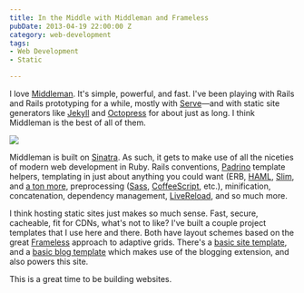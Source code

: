 ```yaml
---
title: In the Middle with Middleman and Frameless
pubDate: 2013-04-19 22:00:00 Z
category: web-development
tags:
- Web Development
- Static

---
```

I love <a href="http://middlemanapp.com/" title="http://middlemanapp.com/">Middleman</a>. It's simple, powerful, and fast. I've been playing with Rails and Rails prototyping for a while, mostly with <a href="http://get-serve.com/" title="http://get-serve.com/">Serve</a>—and with static site generators like <a href="http://octopress.org/" title="http://octopress.org/">Jekyll</a> and <a href="http://octopress.org/" title="http://octopress.org/">Octopress</a> for about just as long. I think Middleman is the best of all of them.

<img src='/images/frameless.jpg' >

<!--more-->

Middleman is built on <a href="http://www.sinatrarb.com/" title="http://www.sinatrarb.com/">Sinatra</a>. As such, it gets to make use of all the niceties of modern web development in Ruby. Rails conventions, <a href="http://www.padrinorb.com/" title="http://www.padrinorb.com/">Padrino</a> template helpers, templating in just about anything you could want (ERB, <a href="http://haml.info/" title="http://haml.info/">HAML</a>, <a href="http://slim-lang.com/" title="http://slim-lang.com/">Slim</a>, and <a href="http://middlemanapp.com/templates/#toc_7" title="http://middlemanapp.com/templates/#toc_7">a ton more</a>, preprocessing (<a href="http://sass-lang.com/" title="http://sass-lang.com/">Sass</a>, <a href="http://coffeescript.org/" title="http://coffeescript.org/">CoffeeScript</a>, etc.), minification, concatenation, dependency management, <a href="http://livereload.com/" title="http://livereload.com/">LiveReload</a>, and so much more.

I think hosting static sites just makes so much sense. Fast, secure, cacheable, fit for CDNs, what's not to like? I've built a couple project templates that I use here and there. Both have layout schemes based on the great <a href="http://framelessgrid.com/" title="http://framelessgrid.com/">Frameless</a> approach to adaptive grids. There's a <a href="https://github.com/BryanSchuetz/middleman-frameless" title="https://github.com/BryanSchuetz/middleman-frameless">basic site template</a>, and a <a href="https://github.com/BryanSchuetz/middleman-blog-frameless" title="https://github.com/BryanSchuetz/middleman-blog-frameless">basic blog template</a> which makes use of the blogging extension, and also powers this site.

This is a great time to be building websites.